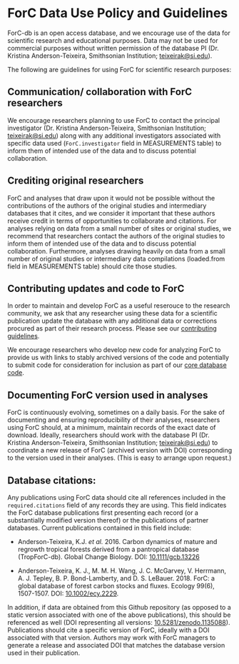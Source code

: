 # ForC Data Use Policy and Guidelines

ForC-db is an open access database, and we encourage use of the data for scientific research and educational purposes. Data may not be used for commercial purposes without written permission of the database PI (Dr. Kristina Anderson-Teixeira, Smithsonian Institution; teixeirak@si.edu). 

The following are guidelines for using ForC for scientific research purposes:

## Communication/ collaboration with ForC researchers

We encourage researchers planning to use ForC to contact the principal investigator (Dr. Kristina Anderson-Teixeira, Smithsonian Institution; teixeirak@si.edu) along with any additional investigators associated with specific data used (`ForC.investigator` field in MEASUREMENTS table) to inform them of intended use of the data and to discuss potential collaboration. 

## Crediting original researchers

ForC and analyses that draw upon it would not be possible without the contributions of the authors of the original studies and intermediary databases that it cites, and we consider it important that these authors receive credit in terms of opportunities to collaborate and citations. For analyses relying on data from a small number of sites or original studies, we recommend that researchers contact the authors of the original studies to inform them of intended use of the data and to discuss potential collaboration. Furthermore, analyses drawing heavily on data from a small number of original studies or intermediary data compilations (loaded.from field in MEASUREMENTS table) should cite those studies.

## Contributing updates and code to ForC

In order to maintain and develop ForC as a useful reserouce to the research community, we ask that any researcher using these data for a scientific publication update the database with any additional data or corrections procured as part of their research process. Please see our [contributing guidelines](https://github.com/forc-db/ForC/blob/master/CONTRIBUTING.md). 

We encourage researchers who develop new code for analyzing ForC to provide us with links to stably archived versions of the code and potentially to submit code for consideration for inclusion as part of our [core database code](https://github.com/forc-db/ForC/tree/master/scripts).

## Documenting ForC version used in analyses

ForC is continuously evolving, sometimes on a daily basis. For the sake of documenting and ensuring reproducibility of their analyses, researchers using ForC should, at a minimum, maintain records of the exact date of download. Ideally, researchers should work with the database PI (Dr. Kristina Anderson-Teixeira, Smithsonian Institution; teixeirak@si.edu) to coordinate a new release of ForC (archived version with DOI) corresponding to the version used in their analyses. (This is easy to arrange upon request.)

## Database citations:

Any publications using ForC data should cite all references included in the `required.citations` field of any records they are using. This field indicates the ForC database publications first presenting each record (or a substantially modified version thereof) or the publications of partner databases. Current publications contained in this field include:

* Anderson-Teixeira, K.J. *et al.* 2016. Carbon dynamics of mature and regrowth tropical forests derived from a pantropical database (TropForC-db). Global Change Biology. DOI: [10.1111/gcb.13226](http://dx.doi.org/10.1111/gcb.13226) 

* Anderson-Teixeira, K. J., M. M. H. Wang, J. C. McGarvey, V. Herrmann, A. J. Tepley, B. P. Bond-Lamberty, and D. S. LeBauer. 2018. ForC: a global database of forest carbon stocks and fluxes. Ecology 99(6), 1507-1507. DOI: [10.1002/ecy.2229](https://esajournals.onlinelibrary.wiley.com/doi/10.1002/ecy.2229).

In addition, if data are obtained from this Github repository (as opposed to a static version associated with one of the above publications), this should be referenced as well (DOI representing all versions: [10.5281/zenodo.1135088](https://doi.org/10.5281/zenodo.1187192)). Publications should cite a specific version of ForC, ideally with a DOI associated with that version. Authors may work with ForC managers to generate a release and associated DOI that matches the database version used in their publication.
